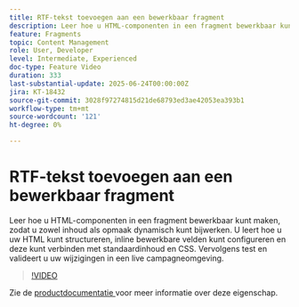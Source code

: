 ```yaml
---
title: RTF-tekst toevoegen aan een bewerkbaar fragment
description: Leer hoe u HTML-componenten in een fragment bewerkbaar kunt maken, zodat u zowel inhoud als opmaak dynamisch kunt bijwerken. U leert hoe u uw HTML kunt structureren, inline bewerkbare velden kunt configureren en deze kunt verbinden met standaardinhoud en CSS. Vervolgens test en valideert u uw wijzigingen in een live campagneomgeving.
feature: Fragments
topic: Content Management
role: User, Developer
level: Intermediate, Experienced
doc-type: Feature Video
duration: 333
last-substantial-update: 2025-06-24T00:00:00Z
jira: KT-18432
source-git-commit: 3028f97274815d21de68793ed3ae42053ea393b1
workflow-type: tm+mt
source-wordcount: '121'
ht-degree: 0%

---
```



# RTF-tekst toevoegen aan een bewerkbaar fragment

Leer hoe u HTML-componenten in een fragment bewerkbaar kunt maken, zodat u zowel inhoud als opmaak dynamisch kunt bijwerken. U leert hoe u uw HTML kunt structureren, inline bewerkbare velden kunt configureren en deze kunt verbinden met standaardinhoud en CSS. Vervolgens test en valideert u uw wijzigingen in een live campagneomgeving.

>[!VIDEO](https://video.tv.adobe.com/v/3464363/?learn=on&enablevpops)

Zie de [ productdocumentatie ](https://experienceleague.adobe.com/nl/docs/journey-optimizer/using/content-management/fragments/customizable-fragments) voor meer informatie over deze eigenschap.
